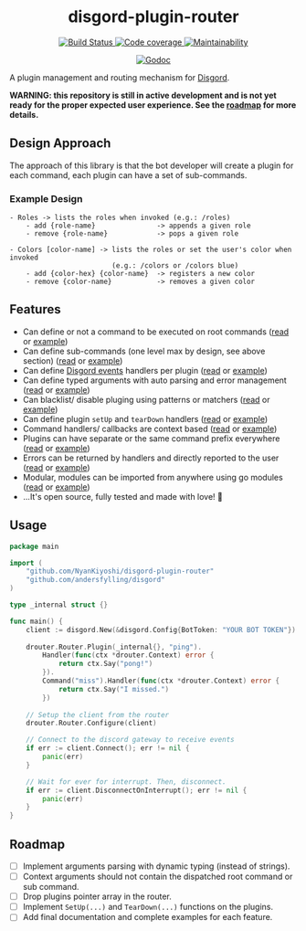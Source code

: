 <div align='center'>
  <h1>disgord-plugin-router</h1>
  <p>
    <a href='https://travis-ci.org/NyanKiyoshi/disgord-plugin-router'>
      <img src='https://travis-ci.org/NyanKiyoshi/disgord-plugin-router.svg?branch=master'
           alt='Build Status' />
    </a>
    <a href='https://codecov.io/gh/NyanKiyoshi/disgord-plugin-router'>
      <img src='https://codecov.io/gh/NyanKiyoshi/disgord-plugin-router/branch/master/graph/badge.svg'
           alt='Code coverage' />
    </a>
    <a href='https://codeclimate.com/github/NyanKiyoshi/disgord-plugin-router/maintainability'>
      <img src='https://api.codeclimate.com/v1/badges/cabe385f12ad3b20d336/maintainability'
           alt='Maintainability' />
    </a>
  </p>
  <p>
    <a href='https://godoc.org/github.com/NyanKiyoshi/disgord-plugin-router'>
      <img src='https://godoc.org/github.com/NyanKiyoshi/disgord-plugin-router?status.svg'
           alt='Godoc' />
    </a>
  </p>
</div>

A plugin management and routing mechanism for
[Disgord](https://github.com/andersfylling/disgord).

**WARNING: this repository is still in active development and is not yet ready 
for the proper expected user experience. See the [roadmap](#roadmap) for more details.**


## Design Approach
The approach of this library is that the bot developer will create a plugin 
for each command, each plugin can have a set of sub-commands.

### Example Design
```
- Roles -> lists the roles when invoked (e.g.: /roles)
    - add {role-name}               -> appends a given role
    - remove {role-name}            -> pops a given role

- Colors [color-name] -> lists the roles or set the user's color when invoked 
                         (e.g.: /colors or /colors blue)
    - add {color-hex} {color-name}  -> registers a new color
    - remove {color-name}           -> removes a given color
```

## Features
<!-- TODO: update links -->
- Can define or not a command to be executed on root commands
  ([read](#) or [example](#))
- Can define sub-commands (one level max by design, see above section)
  ([read](#) or [example](#))
- Can define [Disgord events](https://godoc.org/github.com/andersfylling/disgord/event) 
  handlers per plugin ([read](#) or [example](#))
- Can define typed arguments with auto parsing and error management ([read](#) or [example](#))
- Can blacklist/ disable pluging using patterns or matchers ([read](#) or [example](#))
- Can define plugin `setUp` and `tearDown` handlers ([read](#) or [example](#))
- Command handlers/ callbacks are context based ([read](#) or [example](#))
- Plugins can have separate or the same command prefix everywhere ([read](#) or [example](#))
- Errors can be returned by handlers and directly reported to the user ([read](#) or [example](#))
- Modular, modules can be imported from anywhere using go modules ([read](#) or [example](#))
- ...It's open source, fully tested and made with love! 🚀


## Usage
```go
package main

import (
	"github.com/NyanKiyoshi/disgord-plugin-router"
	"github.com/andersfylling/disgord"
)

type _internal struct {}

func main() {
	client := disgord.New(&disgord.Config{BotToken: "YOUR BOT TOKEN"})
	
	drouter.Router.Plugin(_internal{}, "ping").
		Handler(func(ctx *drouter.Context) error {
			return ctx.Say("pong!")
		}).
		Command("miss").Handler(func(ctx *drouter.Context) error {
			return ctx.Say("I missed.")
		})
	
	// Setup the client from the router
	drouter.Router.Configure(client)

	// Connect to the discord gateway to receive events
	if err := client.Connect(); err != nil {
		panic(err)
	}

	// Wait for ever for interrupt. Then, disconnect.
	if err := client.DisconnectOnInterrupt(); err != nil {
		panic(err)
	}
}
```


## Roadmap
- [ ] Implement arguments parsing with dynamic typing (instead of strings).
- [ ] Context arguments should not contain the dispatched root command or sub command.
- [ ] Drop plugins pointer array in the router.
- [ ] Implement `SetUp(...)` and `TearDown(...)` functions on the plugins.
- [ ] Add final documentation and complete examples for each feature.
